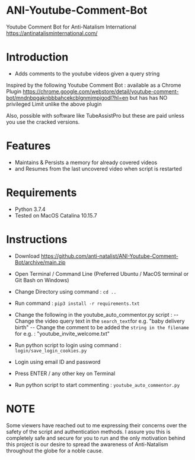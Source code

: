 # ANI-Youtube-Comment-Bot
Youtube Comment Bot for Anti-Natalism International 
https://antinatalisminternational.com/

# Introduction

- Adds comments to the youtube videos given a query string

Inspired by the following Youtube Comment Bot : available as a Chrome Plugin
https://chrome.google.com/webstore/detail/youtube-comment-bot/mndnbpgaknbbbahcekcblgnmjmpjgodl?hl=en
but has has NO privileged Limit unlike the above plugin

Also, possible with software like TubeAssistPro but these are paid unless you use the cracked versions.

# Features

- Maintains & Persists a memory for already covered videos
- and Resumes from the last uncovered video when script is restarted

# Requirements

- Python 3.7.4
- Tested on MacOS Catalina 10.15.7

# Instructions

- Download https://github.com/anti-natalist/ANI-Youtube-Comment-Bot/archive/main.zip
- Open Terminal / Command Line (Preferred Ubuntu / MacOS terminal or Git Bash on Windows)
- Change Directory using command :  `cd ..`
- Run command : `pip3 install -r requirements.txt`
- Change the following in the youtube_auto_commentor.py script :
	-- Change the video query text in the `search_text`for e.g. "baby delivery birth"
	-- Change the comment to be added the `string in the filename` for e.g. : "youtube_invite_welcome.txt"

- Run python script to login using command :  `login/save_login_cookies.py`
- Login using email ID and password
- Press ENTER / any other key on Terminal
- Run python script to start commenting :  `youtube_auto_commentor.py`


# NOTE

Some viewers have reached out to me expressing their concerns over the safety of the script and authentication methods.
I assure you this is completely safe and secure for you to run and the only motivation behind this project is our desire to spread the awareness of Anti-Natalism throughout the globe for a noble cause.

